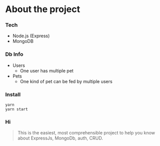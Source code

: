 # About the project

### Tech

- Node.js (Express)
- MongoDB

### Db Info

- Users
  - One user has multiple pet
- Pets
  - One kind of pet can be fed by multiple users
### Install

```
yarn
yarn start
```

### Hi

> This is the easiest, most comprehensible project to help you know about ExpressJs, MongoDb, auth, CRUD.

